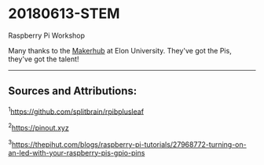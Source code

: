 # 20180613-STEM
Raspberry Pi Workshop

Many thanks to the [Makerhub](https://www.elon.edu/e/org/makers) at Elon University. They've got the Pis, they've got the talent!


---
## Sources and Attributions:
<sup>1</sup>https://github.com/splitbrain/rpibplusleaf

<sup>2</sup>https://pinout.xyz

<sup>3</sup>https://thepihut.com/blogs/raspberry-pi-tutorials/27968772-turning-on-an-led-with-your-raspberry-pis-gpio-pins
